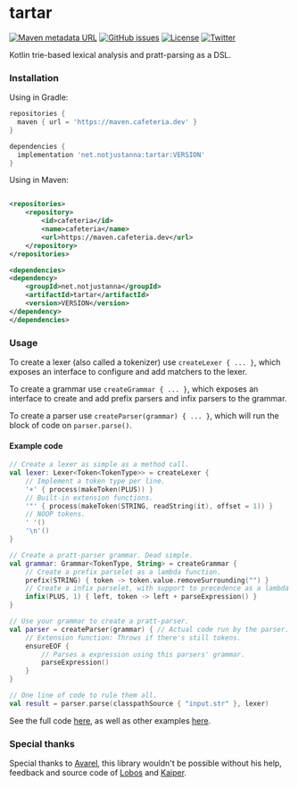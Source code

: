 # tartar

[![Maven metadata URL](https://img.shields.io/maven-metadata/v?metadataUrl=https%3A%2F%2Fmaven.cafeteria.dev%2Freleases%2Fcom%2Fgithub%2Fnotjustanna%2Ftartar%2Fmaven-metadata.xml)](https://maven.cafeteria.dev/releases/net/notjustanna/tartar)
[![GitHub issues](https://img.shields.io/github/issues/notjustanna/tartar)](https://github.com/notjustanna/tartar/issues)
[![License](https://img.shields.io/github/license/notjustanna/tartar)](https://github.com/notjustanna/tartar/tree/master/LICENSE)
[![Twitter](https://img.shields.io/twitter/url?style=social&url=https%3A%2F%2Fgithub.com%2Fnotjustanna%2Ftartar)](https://twitter.com/intent/tweet?text=Wow:&url=https%3A%2F%2Fgithub.com%2Fnotjustanna%2Ftartar)

Kotlin trie-based lexical analysis and pratt-parsing as a DSL.

### Installation

Using in Gradle:

```gradle
repositories {
  maven { url = 'https://maven.cafeteria.dev' }
}

dependencies {
  implementation 'net.notjustanna:tartar:VERSION'
}
```

Using in Maven:

```xml

<repositories>
    <repository>
        <id>cafeteria</id>
        <name>cafeteria</name>
        <url>https://maven.cafeteria.dev</url>
    </repository>
</repositories>

<dependencies>
<dependency>
    <groupId>net.notjustanna</groupId>
    <artifactId>tartar</artifactId>
    <version>VERSION</version>
</dependency>
</dependencies>
```

### Usage

To create a lexer (also called a tokenizer) use `createLexer { ... }`, which exposes an interface to configure and add
matchers to the lexer.

To create a grammar use `createGrammar { ... }`, which exposes an interface to create and add prefix parsers and infix
parsers to the grammar.

To create a parser use `createParser(grammar) { ... }`, which will run the block of code on `parser.parse()`.

#### Example code

```kotlin
// Create a lexer as simple as a method call.
val lexer: Lexer<Token<TokenType>> = createLexer {
    // Implement a token type per line.
    '+' { process(makeToken(PLUS)) }
    // Built-in extension functions.
    '"' { process(makeToken(STRING, readString(it), offset = 1)) }
    // NOOP tokens.
    ' '()
    '\n'()
}

// Create a pratt-parser grammar. Dead simple.
val grammar: Grammar<TokenType, String> = createGrammar {
    // Create a prefix parselet as a lambda function.
    prefix(STRING) { token -> token.value.removeSurrounding("") }
    // Create a infix parselet, with support to precedence as a lambda function.
    infix(PLUS, 1) { left, token -> left + parseExpression() }
}

// Use your grammar to create a pratt-parser.
val parser = createParser(grammar) { // Actual code run by the parser. 
    // Extension function: Throws if there's still tokens.
    ensureEOF { 
        // Parses a expression using this parsers' grammar.
        parseExpression()
    }
}

// One line of code to rule them all.
val result = parser.parse(classpathSource { "input.str" }, lexer)
```

See the full code [here](https://github.com/notjustanna/tartar/blob/master/src/test/java/examples/StringJoiner.kt),
as well as other examples [here](https://github.com/notjustanna/tartar/tree/master/src/test/java/examples).

### Special thanks

Special thanks to [Avarel](https://github.com/Avarel), this library wouldn't be possible
without his help, feedback and source code of [Lobos](https://github.com/Avarel/Lobos)
and [Kaiper](https://github.com/Avarel/Kaiper).
